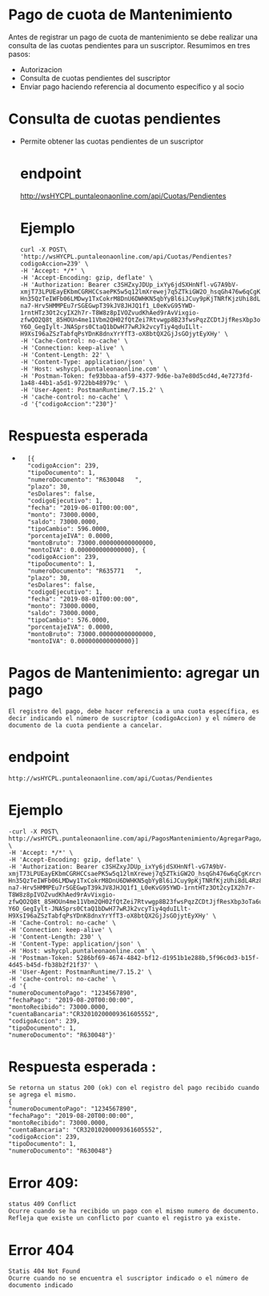 # Pago de cuota de Mantenimiento
Antes de registrar un pago de cuota de mantenimiento se debe realizar una consulta de las cuotas pendientes para un suscriptor. Resumimos en tres pasos:
  - Autorizacion
  - Consulta de cuotas pendientes del suscriptor
  - Enviar pago haciendo referencia al documento específico y al socio

# Consulta de cuotas pendientes
  - Permite obtener las cuotas pendientes de un suscriptor
    # endpoint
    http://wsHYCPL.puntaleonaonline.com/api/Cuotas/Pendientes

    # Ejemplo 
        curl -X POST\
        'http://wsHYCPL.puntaleonaonline.com/api/Cuotas/Pendientes?codigoAccion=239' \
        -H 'Accept: */*' \
        -H 'Accept-Encoding: gzip, deflate' \
        -H 'Authorization: Bearer c3SHZxyJDUp_ixYy6jdSXHnNfl-vG7A9bV-xmjT73LPUEayEKbmCGRHCCsaePK5w5q12lmXrewej7q5ZTkiGW2O_hsqGh476w6qCgKrcrv8WstaW6G8jUor2P7S3wo5tqs1CDMkzao5-Hn35QzTeIWFb06LMDwy1TxCokrM8DnU6DWHKN5qbYyBl6iJCuy9pKjTNRfKjzUhi8dL4Rz8L7LRnGuxG42VAmQ2UujFvd0-na7-Hrv5HMMPEu7rSGEGwpT39kJV8JHJQ1f1_L0eKvG95YWD-1rntHTz3Ot2cyIX2h7r-T8W8z8pIVOZvudKhAed9rAvVixgio-zfwQO2Q8t_85HOUn4me11Vbm2QH02fQtZei7Rtvwgp8B23fwsPqzZCDtJjfResXbp3oTa6u-Y6O_GegIylt-JNASprs0CtaQ1bDwH77wRJk2vcyTiy4qduILlt-H9XsI96aZSzTabfqPsYDnK8dnxYrYfT3-oX8btQX2GjJsGOjytEyXHy' \
        -H 'Cache-Control: no-cache' \
        -H 'Connection: keep-alive' \
        -H 'Content-Length: 22' \
        -H 'Content-Type: application/json' \
        -H 'Host: wshycpl.puntaleonaonline.com' \
        -H 'Postman-Token: fe93bbaa-af59-4377-9d6e-ba7e80d5cd4d,4e7273fd-1a48-44b1-a5d1-9722bb48979c' \
        -H 'User-Agent: PostmanRuntime/7.15.2' \
        -H 'cache-control: no-cache' \
        -d '{"codigoAccion":"230"}'
# Respuesta esperada 
-
        [{
    	"codigoAccion": 239,
    	"tipoDocumento": 1,
    	"numeroDocumento": "R630048   ",
    	"plazo": 30,
    	"esDolares": false,
    	"codigoEjecutivo": 1,
    	"fecha": "2019-06-01T00:00:00",
    	"monto": 73000.0000,
    	"saldo": 73000.0000,
    	"tipoCambio": 596.0000,
    	"porcentajeIVA": 0.0000,
    	"montoBruto": 73000.000000000000000,
    	"montoIVA": 0.000000000000000}, {
    	"codigoAccion": 239,
    	"tipoDocumento": 1,
    	"numeroDocumento": "R635771   ",
    	"plazo": 30,
    	"esDolares": false,
    	"codigoEjecutivo": 1,
    	"fecha": "2019-08-01T00:00:00",
    	"monto": 73000.0000,
    	"saldo": 73000.0000,
    	"tipoCambio": 576.0000,
    	"porcentajeIVA": 0.0000,
    	"montoBruto": 73000.000000000000000,
    	"montoIVA": 0.000000000000000}]

# Pagos de Mantenimiento: agregar un pago
    El registro del pago, debe hacer referencia a una cuota específica, es decir indicando el número de suscriptor (codigoAccion) y el número de documento de la cuota pendiente a cancelar.
# endpoint 
    http://wsHYCPL.puntaleonaonline.com/api/Cuotas/Pendientes

# Ejemplo 
    -curl -X POST\
    http://wsHYCPL.puntaleonaonline.com/api/PagosMantenimiento/AgregarPago/ \
    -H 'Accept: */*' \
    -H 'Accept-Encoding: gzip, deflate' \
    -H 'Authorization: Bearer c3SHZxyJDUp_ixYy6jdSXHnNfl-vG7A9bV-xmjT73LPUEayEKbmCGRHCCsaePK5w5q12lmXrewej7q5ZTkiGW2O_hsqGh476w6qCgKrcrv8WstaW6G8jUor2P7S3wo5tqs1CDMkzao5-Hn35QzTeIWFb06LMDwy1TxCokrM8DnU6DWHKN5qbYyBl6iJCuy9pKjTNRfKjzUhi8dL4Rz8L7LRnGuxG42VAmQ2UujFvd0-na7-Hrv5HMMPEu7rSGEGwpT39kJV8JHJQ1f1_L0eKvG95YWD-1rntHTz3Ot2cyIX2h7r-T8W8z8pIVOZvudKhAed9rAvVixgio-zfwQO2Q8t_85HOUn4me11Vbm2QH02fQtZei7Rtvwgp8B23fwsPqzZCDtJjfResXbp3oTa6u-Y6O_GegIylt-JNASprs0CtaQ1bDwH77wRJk2vcyTiy4qduILlt-H9XsI96aZSzTabfqPsYDnK8dnxYrYfT3-oX8btQX2GjJsGOjytEyXHy' \
    -H 'Cache-Control: no-cache' \
    -H 'Connection: keep-alive' \
    -H 'Content-Length: 230' \
    -H 'Content-Type: application/json' \
    -H 'Host: wshycpl.puntaleonaonline.com' \
    -H 'Postman-Token: 5286bf69-4674-4842-bf12-d1951b1e288b,5f96c0d3-b15f-4d45-b45d-fb38b2f21f37' \
    -H 'User-Agent: PostmanRuntime/7.15.2' \
    -H 'cache-control: no-cache' \
    -d '{
	"numeroDocumentoPago": "1234567890",
	"fechaPago": "2019-08-20T00:00:00",
	"montoRecibido": 73000.0000,
    "cuentaBancaria":"CR32010200009361605552",
  	"codigoAccion": 239,
	"tipoDocumento": 1,
	"numeroDocumento": "R630048"}'
	
# Respuesta esperada : 
    Se retorna un status 200 (ok) con el registro del pago recibido cuando se agrega el mismo.
    {
    "numeroDocumentoPago": "1234567890",
    "fechaPago": "2019-08-20T00:00:00",
    "montoRecibido": 73000.0000,
    "cuentaBancaria": "CR32010200009361605552",
    "codigoAccion": 239,
    "tipoDocumento": 1,
    "numeroDocumento": "R630048"}
    
# Error 409:
    status 409 Conflict
    Ocurre cuando se ha recibido un pago con el mismo numero de documento. Refleja que existe un conflicto por cuanto el registro ya existe.

# Error 404
    Statis 404 Not Found
    Ocurre cuando no se encuentra el suscriptor indicado o el número de documento indicado
